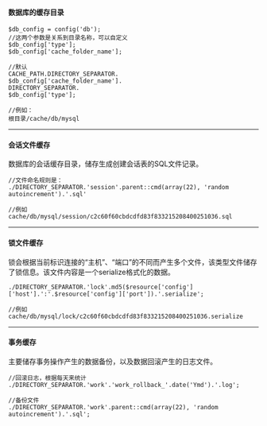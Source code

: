 #### 数据库的缓存目录
```
$db_config = config('db');
//这两个参数是关系到目录名称，可以自定义
$db_config['type'];
$db_config['cache_folder_name'];
	
//默认
CACHE_PATH.DIRECTORY_SEPARATOR.
$db_config['cache_folder_name'].
DIRECTORY_SEPARATOR.
$db_config['type'];

//例如：
根目录/cache/db/mysql
```


---

#### 会话文件缓存
数据库的会话缓存目录，储存生成创建会话表的SQL文件记录。

```
//文件命名规则是：
./DIRECTORY_SEPARATOR.'session'.parent::cmd(array(22), 'random autoincrement').'.sql'

//例如
cache/db/mysql/session/c2c60f60cbdcdfd83f833215208400251036.sql
```

---

#### 锁文件缓存

锁会根据当前标识连接的“主机”、“端口”的不同而产生多个文件，该类型文件储存了锁信息。该文件内容是一个serialize格式化的数据。

```
./DIRECTORY_SEPARATOR.'lock'.md5($resource['config']['host'].':'.$resource['config']['port']).'.serialize';

//例如
cache/db/mysql/lock/c2c60f60cbdcdfd83f833215208400251036.serialize
```

---


#### 事务缓存

主要储存事务操作产生的数据备份，以及数据回滚产生的日志文件。


```
//回滚日志，根据每天来统计
./DIRECTORY_SEPARATOR.'work'.'work_rollback_'.date('Ymd').'.log';

//备份文件
./DIRECTORY_SEPARATOR.'work'.parent::cmd(array(22), 'random autoincrement').'.sql';
```
